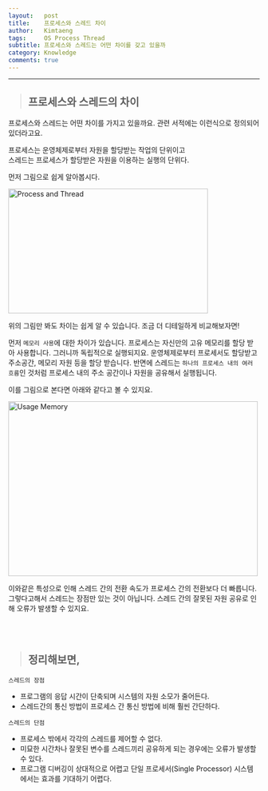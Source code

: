 ```yaml
---
layout:   post
title:    프로세스와 스레드 차이 
author:   Kimtaeng
tags: 	  OS Process Thread
subtitle: 프로세스와 스레드는 어떤 차이를 갖고 있을까
category: Knowledge
comments: true
---
```


<hr/>

> ## 프로세스와 스레드의 차이

프로세스와 스레드는 어떤 차이를 가지고 있을까요. 관련 서적에는 이런식으로 정의되어 있더라고요.

<div class="post_caption">프로세스는 운영체제로부터 자원을 할당받는 작업의 단위이고<br/>
스레드는 프로세스가 할당받은 자원을 이용하는 실행의 단위다.</div>

먼저 그림으로 쉽게 알아봅시다.

<img class="post_image" src="{{ site.baseurl }}/img/post/2018-06-30-process-vs-thread-1.jpg" width="400" height="250" alt="Process and Thread"/>

위의 그림만 봐도 차이는 쉽게 알 수 있습니다. 조금 더 디테일하게 비교해보자면!

먼저 ```메모리 사용```에 대한 차이가 있습니다.
프로세스는 자신만의 고유 메모리를 할당 받아 사용합니다. 그러니까 독립적으로 실행되지요.
운영체제로부터 프로세서도 할당받고 주소공간, 메모리 자원 등을 할당 받습니다.
반면에 스레드는 ```하나의 프로세스 내의 여러 흐름```인 것처럼 프로세스 내의 주소 공간이나 자원을 공유해서 실행됩니다.

이를 그림으로 본다면 아래와 같다고 볼 수 있지요.

<img class="post_image" src="{{ site.baseurl }}/img/post/2018-06-30-process-vs-thread-2.jpg" width="500" height="350" alt="Usage Memory"/> 

이와같은 특성으로 인해 스레드 간의 전환 속도가 프로세스 간의 전환보다 더 빠릅니다.
그렇다고해서 스레드는 장점만 있는 것이 아닙니다. 스레드 간의 잘못된 자원 공유로 인해 오류가 발생할 수 있지요.

<br/><br/>

> ## 정리해보면,
 
```스레드의 장점```
- 프로그램의 응답 시간이 단축되며 시스템의 자원 소모가 줄어든다.
- 스레드간의 통신 방법이 프로세스 간 통신 방법에 비해 훨씬 간단하다.

```스레드의 단점```
- 프로세스 밖에서 각각의 스레드를 제어할 수 없다.
- 미묘한 시간차나 잘못된 변수를 스레드끼리 공유하게 되는 경우에는 오류가 발생할 수 있다.
- 프로그램 디버깅이 상대적으로 어렵고 단일 프로세서(Single Processor) 시스템에서는 효과를 기대하기 어렵다.